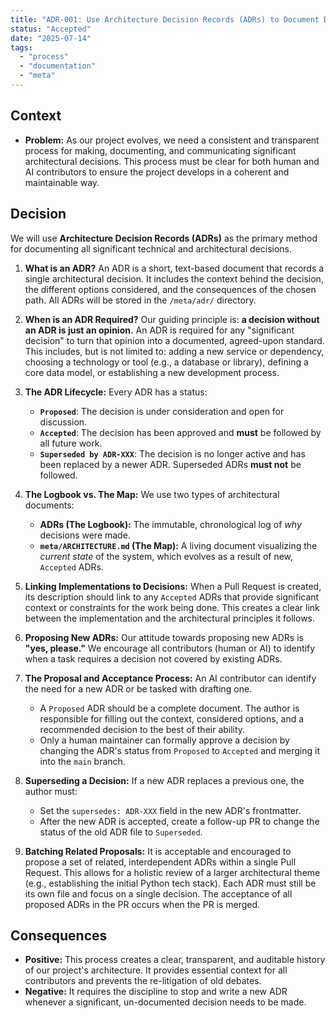 ```yaml
---
title: "ADR-001: Use Architecture Decision Records (ADRs) to Document Decisions"
status: "Accepted"
date: "2025-07-14"
tags:
  - "process"
  - "documentation"
  - "meta"
---
```


## Context

* **Problem:** As our project evolves, we need a consistent and transparent process for making, documenting, and communicating significant architectural decisions. This process must be clear for both human and AI contributors to ensure the project develops in a coherent and maintainable way.

## Decision

We will use **Architecture Decision Records (ADRs)** as the primary method for documenting all significant technical and architectural decisions.

1.  **What is an ADR?** An ADR is a short, text-based document that records a single architectural decision. It includes the context behind the decision, the different options considered, and the consequences of the chosen path. All ADRs will be stored in the `/meta/adr/` directory.

2.  **When is an ADR Required?** Our guiding principle is: **a decision without an ADR is just an opinion.** An ADR is required for any "significant decision" to turn that opinion into a documented, agreed-upon standard. This includes, but is not limited to: adding a new service or dependency, choosing a technology or tool (e.g., a database or library), defining a core data model, or establishing a new development process.

3.  **The ADR Lifecycle:** Every ADR has a status:
    * **`Proposed`**: The decision is under consideration and open for discussion.
    * **`Accepted`**: The decision has been approved and **must** be followed by all future work.
    * **`Superseded by ADR-XXX`**: The decision is no longer active and has been replaced by a newer ADR. Superseded ADRs **must not** be followed.

4.  **The Logbook vs. The Map:** We use two types of architectural documents:
    * **ADRs (The Logbook):** The immutable, chronological log of *why* decisions were made.
    * **`meta/ARCHITECTURE.md` (The Map):** A living document visualizing the *current state* of the system, which evolves as a result of new, `Accepted` ADRs.

5.  **Linking Implementations to Decisions:** When a Pull Request is created, its description should link to any `Accepted` ADRs that provide significant context or constraints for the work being done. This creates a clear link between the implementation and the architectural principles it follows.

6.  **Proposing New ADRs:** Our attitude towards proposing new ADRs is **"yes, please."** We encourage all contributors (human or AI) to identify when a task requires a decision not covered by existing ADRs.

7.  **The Proposal and Acceptance Process:** An AI contributor can identify the need for a new ADR or be tasked with drafting one.
    * A `Proposed` ADR should be a complete document. The author is responsible for filling out the context, considered options, and a recommended decision to the best of their ability.
    * Only a human maintainer can formally approve a decision by changing the ADR's status from `Proposed` to `Accepted` and merging it into the `main` branch.

8.  **Superseding a Decision:** If a new ADR replaces a previous one, the author must:
    * Set the `supersedes: ADR-XXX` field in the new ADR's frontmatter.
    * After the new ADR is accepted, create a follow-up PR to change the status of the old ADR file to `Superseded`.

9.  **Batching Related Proposals:** It is acceptable and encouraged to propose a set of related, interdependent ADRs within a single Pull Request. This allows for a holistic review of a larger architectural theme (e.g., establishing the initial Python tech stack). Each ADR must still be its own file and focus on a single decision. The acceptance of all proposed ADRs in the PR occurs when the PR is merged.

## Consequences

* **Positive:** This process creates a clear, transparent, and auditable history of our project's architecture. It provides essential context for all contributors and prevents the re-litigation of old debates.
* **Negative:** It requires the discipline to stop and write a new ADR whenever a significant, un-documented decision needs to be made.
